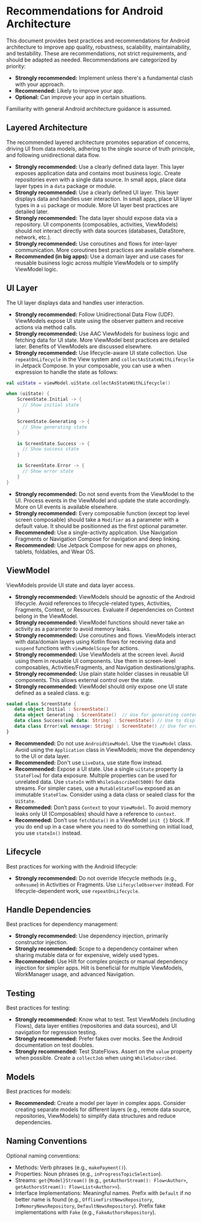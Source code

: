 # Recommendations for Android Architecture

This document provides best practices and recommendations for Android architecture to improve app quality, robustness, scalability, maintainability, and testability.  These are recommendations, not strict requirements, and should be adapted as needed.  Recommendations are categorized by priority:

* **Strongly recommended:** Implement unless there's a fundamental clash with your approach.
* **Recommended:** Likely to improve your app.
* **Optional:** Can improve your app in certain situations.

Familiarity with general Android architecture guidance is assumed.

## Layered Architecture

The recommended layered architecture promotes separation of concerns, driving UI from data models, adhering to the single source of truth principle, and following unidirectional data flow.

* **Strongly recommended:** Use a clearly defined data layer. This layer exposes application data and contains most business logic. Create repositories even with a single data source. In small apps, place data layer types in a `data` package or module.
* **Strongly recommended:** Use a clearly defined UI layer. This layer displays data and handles user interaction. In small apps, place UI layer types in a `ui` package or module.  More UI layer best practices are detailed later.
* **Strongly recommended:** The data layer should expose data via a repository. UI components (composables, activities, ViewModels) should not interact directly with data sources (databases, DataStore, network, etc.).
* **Strongly recommended:** Use coroutines and flows for inter-layer communication. More coroutines best practices are available elsewhere.
* **Recommended (in big apps):** Use a domain layer and use cases for reusable business logic across multiple ViewModels or to simplify ViewModel logic.

## UI Layer

The UI layer displays data and handles user interaction.

* **Strongly recommended:** Follow Unidirectional Data Flow (UDF). ViewModels expose UI state using the observer pattern and receive actions via method calls.
* **Strongly recommended:** Use AAC ViewModels for business logic and fetching data for UI state. More ViewModel best practices are detailed later.  Benefits of ViewModels are discussed elsewhere.
* **Strongly recommended:** Use lifecycle-aware UI state collection. Use `repeatOnLifecycle` in the View system and `collectAsStateWithLifecycle` in Jetpack Compose. In your composable, you can use a when expression to handle the state as follows:
```kotlin
val uiState = viewModel.uiState.collectAsStateWithLifecycle()

when (uiState) {
    ScreenState.Initial -> {
      // Show initial state
    }

    ScreenState.Generating -> {
      // Show generating state
    }

    is ScreenState.Success -> {
      // Show success state
    }

    is ScreenState.Error -> {
      // Show error state
    }
}
```
* **Strongly recommended:** Do not send events from the ViewModel to the UI. Process events in the ViewModel and update the state accordingly. More on UI events is available elsewhere.
* **Strongly recommended:** Every composable function (except top level screen composable) should take a `Modifier` as a parameter with a default value. It should be positionned as the first optional parameter.
* **Recommended:** Use a single-activity application.  Use Navigation Fragments or Navigation Compose for navigation and deep linking.
* **Recommended:** Use Jetpack Compose for new apps on phones, tablets, foldables, and Wear OS.

## ViewModel

ViewModels provide UI state and data layer access.

* **Strongly recommended:** ViewModels should be agnostic of the Android lifecycle. Avoid references to lifecycle-related types, Activities, Fragments, Context, or Resources.  Evaluate if dependencies on Context belong in the ViewModel.
* **Strongly recommended:** ViewModel functions should never take an activity as a parameter to avoid memory leaks.  
* **Strongly recommended:** Use coroutines and flows. ViewModels interact with data/domain layers using Kotlin flows for receiving data and `suspend` functions with `viewModelScope` for actions.
* **Strongly recommended:** Use ViewModels at the screen level. Avoid using them in reusable UI components. Use them in screen-level composables, Activities/Fragments, and Navigation destinations/graphs.
* **Strongly recommended:** Use plain state holder classes in reusable UI components. This allows external control over the state.
* **Strongly recommended:** ViewModel should only expose one UI state defined as a sealed class. e.g:
```kotlin
sealed class ScreenState {
   data object Initial : ScreenState()
   data object Generating : ScreenState()  // Use for generating content
   data class Success(val data: String) : ScreenState() // Use to display data
   data class Error(val message: String) : ScreenState() // Use for error state
}

```
* **Recommended:** Do not use `AndroidViewModel`. Use the `ViewModel` class. Avoid using the `Application` class in ViewModels; move the dependency to the UI or data layer.
* **Recommended:** Don't use `LiveData`, use state flow instead.
* **Recommended:** Expose a UI state. Use a single `uiState` property (a `StateFlow`) for data exposure. Multiple properties can be used for unrelated data. Use `stateIn` with `WhileSubscribed(5000)` for data streams.  For simpler cases, use a `MutableStateFlow` exposed as an immutable `StateFlow`.  Consider using a data class or sealed class for the `UiState`.
* **Recommeded:** Don’t pass `Context` to your `ViewModel`. To avoid memory leaks only UI (Composables) should have a reference to `context`.
* **Recommeded:** Don’t use `fetchData()` in a ViewModel  `init {}` block. If you do end up in a case where you need to do something on initial load, you use `stateIn()` instead. 


## Lifecycle

Best practices for working with the Android lifecycle:

* **Strongly recommended:** Do not override lifecycle methods (e.g., `onResume`) in Activities or Fragments. Use `LifecycleObserver` instead. For lifecycle-dependent work, use `repeatOnLifecycle`.

## Handle Dependencies

Best practices for dependency management:

* **Strongly recommended:** Use dependency injection, primarily constructor injection.
* **Strongly recommended:** Scope to a dependency container when sharing mutable data or for expensive, widely used types.
* **Recommended:** Use Hilt for complex projects or manual dependency injection for simpler apps. Hilt is beneficial for multiple ViewModels, WorkManager usage, and advanced Navigation.

## Testing

Best practices for testing:

* **Strongly recommended:** Know what to test.  Test ViewModels (including Flows), data layer entities (repositories and data sources), and UI navigation for regression testing.
* **Strongly recommended:** Prefer fakes over mocks. See the Android documentation on test doubles.
* **Strongly recommended:** Test StateFlows. Assert on the `value` property when possible. Create a `collectJob` when using `WhileSubscribed`.

## Models

Best practices for models:

* **Recommended:** Create a model per layer in complex apps. Consider creating separate models for different layers (e.g., remote data source, repositories, ViewModels) to simplify data structures and reduce dependencies.

## Naming Conventions

Optional naming conventions:

* Methods: Verb phrases (e.g., `makePayment()`).
* Properties: Noun phrases (e.g., `inProgressTopicSelection`).
* Streams: `get{Model}Stream()` (e.g., `getAuthorStream(): Flow<Author>`, `getAuthorsStream(): Flow<List<Author>>`).
* Interface Implementations: Meaningful names. Prefix with `Default` if no better name is found (e.g., `OfflineFirstNewsRepository`, `InMemoryNewsRepository`, `DefaultNewsRepository`). Prefix fake implementations with `Fake` (e.g., `FakeAuthorsRepository`).